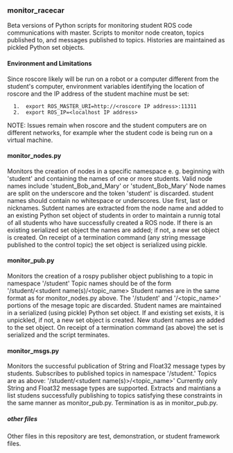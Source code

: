 ### monitor_racecar
Beta versions of Python scripts for monitoring student ROS code communications with master.  Scripts to monitor node creaton, topics
published to, and messages published to topics.  Histories are maintained as pickled Python set objects.

#### Environment and Limitations
Since roscore likely will be run on a robot or a computer different from the student's computer, environment variables identifying the location of roscore and the IP address of the student machine must be set:

      1.  export ROS_MASTER_URI=http://<roscore IP address>:11311
      2.  export ROS_IP=<localhost IP address>
      
  NOTE:  Issues remain when roscore and the student computers are on different networks, for example wher the student code is being run on a virtual machine.

#### monitor_nodes.py
Monitors the creation of nodes in a specific namespace e. g. beginning with 'student' and containing the names of one or more students. Valid node names include 'student_Bob_and_Mary' or 'student_Bob_Mary'   Node names are split on the underscore and the token 'student' is discarded.  student names should contain no whitespace or underscores.  Use first, last or nicknames.  Sutdent names are extracted from the node name and added to an existing Python set object of students in order to maintain a runnig total of all students who have successfully created a ROS node.  If there is an existing serialized set object the names are added; if not, a new set object is created.  On receipt of a termination command (any string message published to the control topic) the set object is serialized using pickle.

#### monitor_pub.py
Monitors the creation of a rospy publisher object publishing to a topic in namespace '/student'  Topic names should be of the form '/student/<student name(s)/<topic_name>  Student names are in the same format as for monitor_nodes.py above.  The '/student' and '/<topic_name>' portions of the mesage topic are discarded.  Student names are maintained in a serialized (using pickle) Python set object.  If and existing set exists, it is unpickled, if not, a new set object is created.  New student names are added to the set object.  On receipt of a termination command (as above) the set is serialized and the script terminates.

#### monitor_msgs.py
Monitors the successful publication of String and Float32 message types by students.  Subscribes to published topics in namespace '/student.'  Topics are as above: '/student/<student name(s)>/<topic_name>'  Currently only String and Float32 message types are supported. Extracts and maintians a list studens successfully publishing to topics satisfying these constraints in the same manner as monitor_pub.py.  Termination is as in monitor_pub.py.

##### other files
Other files in this repository are test, demonstration, or student framework files.
